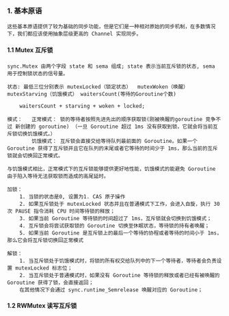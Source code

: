[//]: # (https://draveness.me/golang/docs/part3-runtime/ch06-concurrency/golang-sync-primitives/)
### 1. 基本原语

    这些基本原语提供了较为基础的同步功能，但是它们是一种相对原始的同步机制，在多数情况下，我们都应该使用抽象层级更高的 Channel 实现同步。

#### 1.1 Mutex 互斥锁
    
    sync.Mutex 由两个字段 state 和 sema 组成; state 表示当前互斥锁的状态, sema 用于控制锁状态的信号量。

    状态: 最低三位分别表示 mutexLocked（锁定状态）  mutexWoken（唤醒） mutexStarving（饥饿模式） waitersCount(等待的Goroutine个数)

        waitersCount + starving + woken + locked;

    模式：   正常模式： 锁的等待者按照先进先出的顺序获取锁(刚被唤醒的goroutine 竞争不过 新创建的 goroutine) （一旦 Goroutine 超过 1ms 没有获取到锁，它就会将当前互斥锁切换饥饿模式。）
            饥饿模式： 互斥锁会直接交给等待队列最前面的 Goroutine。如果一个 Goroutine 获得了互斥锁并且它在队列的末尾或者它等待的时间少于 1ms，那么当前的互斥锁就会切换回正常模式。
    
    与饥饿模式相比，正常模式下的互斥锁能够提供更好地性能，饥饿模式的能避免 Goroutine 由于陷入等待无法获取锁而造成的高尾延时。

    加锁： 
        1. 当锁的状态是0, 设置为1. CAS 原子操作
        2. 如果互斥锁处于 mutexLocked 状态并且在普通模式下工作，会进入自旋，执行 30 次 PAUSE 指令消耗 CPU 时间等待锁的释放；
        3. 如果当前 Goroutine 等待锁的时间超过了 1ms，互斥锁就会切换到饥饿模式；
        4. 互斥锁会将尝试获取锁的 Goroutine 切换至休眠状态，等待锁的持有者唤醒；
        5. 如果当前 Goroutine 是互斥锁上的最后一个等待的协程或者等待的时间小于 1ms，那么它会将互斥锁切换回正常模式

    解锁：
        1. 当互斥锁处于饥饿模式时，将锁的所有权交给队列中的下一个等待者，等待者会负责设置 mutexLocked 标志位；
        2. 当互斥锁处于普通模式时，如果没有 Goroutine 等待锁的释放或者已经有被唤醒的 Goroutine 获得了锁，会直接返回；
        在其他情况下会通过 sync.runtime_Semrelease 唤醒对应的 Goroutine；

#### 1.2 RWMutex  读写互斥锁
